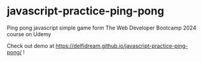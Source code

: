 # javascript-practice-ping-pong
Ping pong javascript simple game form The Web Developer Bootcamp 2024 course on Udemy

Check out demo at https://delfidream.github.io/javascript-practice-ping-pong/ !
